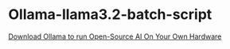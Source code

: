 # Ollama-llama3.2-batch-script
<a href="https://ollama.com">Download Ollama to run Open-Source AI On Your Own Hardware</a>